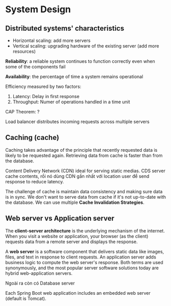# System Design

## Distributed systems' characteristics

- Horizontal scaling: add more servers
- Vertical scaling: upgrading hardware of the existing server (add more resources)

**Reliability**: a reliable system continues to function correctly even when some of the components fail

**Availability**: the percentage of time a system remains operational

Efficiency measured by two factors:

1. Latency: Delay in first response
2. Throughput: Numer of operations handled in a time unit

CAP Theorem: ?

Load balancer distributes incoming requests across multiple servers

## Caching (cache)

Caching takes advantage of the principle that recently requested data is likely to be requested again. Retrieving data from cache is faster than from the database.

Content Delivery Network (CDN) ideal for serving static medias. CDS server cache contents, rồi nó dùng CDN gần nhất với location user để send response to reduce latency.

The challenge of cache is maintain data consistency and making sure data is in sync. We don't want to serve data from cache if it's not up-to-date with the database. We can use multiple **Cache Invalidation Strategies**.

## Web server vs Application server

The **client-server architecture** is the underlying mechanism of the internet. When you visit a website or application, your browser (as the client) requests data from a remote server and displays the response.

A **web server** is a software component that delivers static data like images, files, and text in response to client requests. An application server adds business logic to compute the web server's response. Both terms are used synonymously, and the most popular server software solutions today are hybrid web-application servers.

Ngoài ra còn có Database server

Each Spring Boot web application includes an embedded web server (default is Tomcat).

